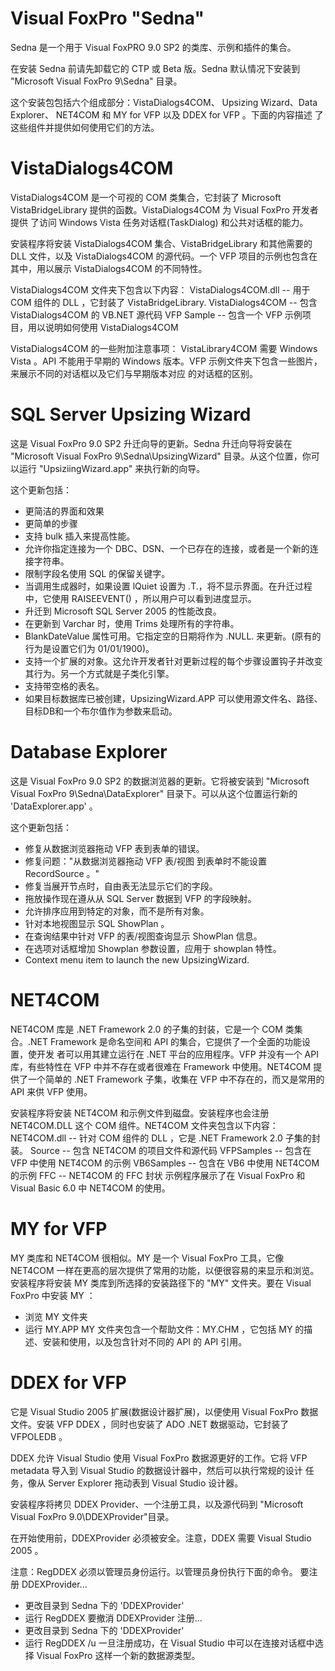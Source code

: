 Visual FoxPro "Sedna"
=====================
Sedna 是一个用于 Visual FoxPRO 9.0 SP2 的类库、示例和插件的集合。

在安装 Sedna 前请先卸载它的 CTP 或 Beta 版。Sedna 默认情况下安装到 "Microsoft Visual FoxPro 9\Sedna" 目录。

这个安装包包括六个组成部分：VistaDialogs4COM、 Upsizing Wizard、Data Explorer、 NET4COM 和 MY for VFP 以及 DDEX for VFP 。下面的内容描述
了这些组件并提供如何使用它们的方法。

VistaDialogs4COM
================
VistaDialogs4COM 是一个可视的 COM 类集合，它封装了 Microsoft VistaBridgeLibrary 提供的函数。VistaDialogs4COM 为 Visual FoxPro 开发者提供
了访问 Windows Vista 任务对话框(TaskDialog) 和公共对话框的能力。

安装程序将安装 VistaDialogs4COM 集合、VistaBridgeLibrary 和其他需要的 DLL 文件，以及 VistaDialogs4COM 的源代码。一个 VFP 项目的示例也包含在
其中，用以展示 VistaDialogs4COM 的不同特性。

VistaDialogs4COM 文件夹下包含以下内容：
VistaDialogs4COM.dll -- 用于 COM 组件的 DLL ，它封装了 VistaBridgeLibrary.
VistaDialogs4COM -- 包含 VistaDialogs4COM 的 VB.NET 源代码
VFP Sample  -- 包含一个 VFP 示例项目，用以说明如何使用 VistaDialogs4COM

VistaDialogs4COM 的一些附加注意事项：
VistaLibrary4COM 需要 Windows Vista 。API 不能用于早期的 Windows 版本。VFP 示例文件夹下包含一些图片，来展示不同的对话框以及它们与早期版本对应
的对话框的区别。

SQL Server Upsizing Wizard
==========================
这是 Visual FoxPro 9.0 SP2 升迁向导的更新。Sedna 升迁向导将安装在 "Microsoft Visual FoxPro 9\Sedna\UpsizingWizard" 目录。从这个位置，你可
以运行 "UpsiziingWizard.app" 来执行新的向导。

这个更新包括：
*  更简洁的界面和效果
*  更简单的步骤
*  支持 bulk 插入来提高性能。
*  允许你指定连接为一个 DBC、DSN、一个已存在的连接，或者是一个新的连接字符串。
*  限制字段名使用 SQL 的保留关键字。
*  当调用生成器时，如果设置 lQuiet 设置为 .T.，将不显示界面。在升迁过程中，它使用 RAISEEVENT() ，所以用户可以看到进度显示。
*  升迁到 Microsoft SQL Server 2005 的性能改良。
*  在更新到 Varchar 时，使用 Trims 处理所有的字符串。
*  BlankDateValue 属性可用。它指定空的日期将作为 .NULL. 来更新。(原有的行为是设置它们为 01/01/1900)。
*  支持一个扩展的对象。这允许开发者针对更新过程的每个步骤设置钩子并改变其行为。另一个方式就是子类化引擎。
*  支持带空格的表名。
*  如果目标数据库已被创建，UpsizingWizard.APP 可以使用源文件名、路径、目标DB和一个布尔值作为参数来启动。

Database Explorer
=================
这是 Visual FoxPro 9.0 SP2 的数据浏览器的更新。它将被安装到 "Microsoft Visual FoxPro 9\Sedna\DataExplorer" 目录下。可以从这个位置运行新的 
'DataExplorer.app' 。

这个更新包括：
*  修复从数据浏览器拖动 VFP 表到表单的错误。
*  修复问题："从数据浏览器拖动 VFP 表/视图 到表单时不能设置 RecordSource 。"
*  修复当展开节点时，自由表无法显示它们的字段。
*  拖放操作现在遵从从 SQL Server 数据到 VFP 的字段映射。
*  允许排序应用到特定的对象，而不是所有对象。
*  针对本地视图显示 SQL ShowPlan 。
*  在查询结果中针对 VFP 的表/视图查询显示 ShowPlan 信息。
*  在选项对话框增加 Showplan 参数设置，应用于 showplan 特性。
*  Context menu item to launch the new UpsizingWizard.

NET4COM
=======
NET4COM 库是 .NET Framework 2.0 的子集的封装，它是一个 COM 类集合。.NET Framework 是命名空间和 API 的集合，它提供了一个全面的功能设置，使开发
者可以用其建立运行在 .NET 平台的应用程序。VFP 并没有一个 API 库，有些特性在 VFP 中并不存在或者很难在 Framework 中使用。NET4COM 提供了一个简单的
.NET Framework 子集，收集在 VFP 中不存在的，而又是常用的 API 来供 VFP 使用。

安装程序将安装 NET4COM 和示例文件到磁盘。安装程序也会注册 NET4COM.DLL 这个 COM 组件。NET4COM 文件夹包含以下内容：
NET4COM.dll -- 针对 COM 组件的 DLL ，它是 .NET Framework 2.0 子集的封装。
Source      -- 包含 NET4COM 的项目文件和源代码
VFPSamples  -- 包含在 VFP 中使用 NET4COM 的示例
VB6Samples  -- 包含在 VB6 中使用 NET4COM 的示例
FFC         -- NET4COM 的 FFC 封状
示例程序展示了在 Visual FoxPro 和 Visual Basic 6.0 中 NET4COM 的使用。

MY for VFP
==========
MY 类库和 NET4COM 很相似。MY 是一个 Visual FoxPro 工具，它像 NET4COM 一样在更高的层次提供了常用的功能，以便很容易的来显示和浏览。
安装程序将安装 MY 类库到所选择的安装路径下的 "MY" 文件夹。要在 Visual FoxPro 中安装 MY ：
   *  浏览 MY 文件夹
   *  运行 MY.APP
MY 文件夹包含一个帮助文件：MY.CHM ，它包括 MY 的描述、安装和使用，以及包含针对不同的 API 的 API 引用。

DDEX for VFP
============
它是 Visual Studio 2005 扩展(数据设计器扩展)，以便使用 Visual FoxPro 数据文件。安装 VFP DDEX ，同时也安装了 ADO .NET 数据驱动，它封装了 
VFPOLEDB 。

DDEX 允许 Visual Studio 使用 Visual FoxPro 数据源更好的工作。它将 VFP metadata 导入到 Visual Studio 的数据设计器中，然后可以执行常规的设计
任务，像从 Server Explorer 拖动表到 Visual Studio 设计器。

安装程序将拷贝 DDEX Provider、一个注册工具，以及源代码到 "Microsoft Visual FoxPro 9.0\DDEXProvider"目录。

在开始使用前，DDEXProvider 必须被安全。注意，DDEX 需要 Visual Studio 2005 。

注意：RegDDEX 必须以管理员身份运行。以管理员身份执行下面的命令。
要注册 DDEXProvider...
   *  更改目录到 Sedna 下的 'DDEXProvider'
   *  运行 RegDDEX
要撤消 DDEXProvider 注册...
   *  更改目录到 Sedna 下的 'DDEXProvider'
   *  运行 RegDDEX /u
一旦注册成功，在 Visual Studio 中可以在连接对话框中选择 Visual FoxPro 这样一个新的数据源类型。
